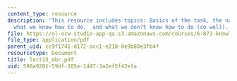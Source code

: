 ```yaml
---
content_type: resource
description: 'This resource includes topics: Basics of the task, the nature of models,
  what we know how to do,  and what we don?t know how to do (so well).'
file: https://ol-ocw-studio-app-qa.s3.amazonaws.com/courses/6-871-knowledge-based-applications-systems-spring-2005/598a920159df305e1d473a2ef5f42efa_lect15_mbr.pdf
file_type: application/pdf
parent_uid: cc9f1741-d172-acc1-e218-0e9b80e3fb4f
resourcetype: Document
title: lect15_mbr.pdf
uid: 598a9201-59df-305e-1d47-3a2ef5f42efa
---
```

